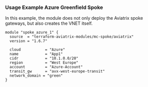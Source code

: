 ### Usage Example Azure Greenfield Spoke

In this example, the module does not only deploy the Aviatrix spoke gateways, but also creates the VNET itself.

```hcl
module "spoke_azure_1" {
  source  = "terraform-aviatrix-modules/mc-spoke/aviatrix"
  version = "1.6.7"

  cloud           = "Azure"
  name            = "App1"
  cidr            = "10.1.0.0/20"
  region          = "West Europe"
  account         = "Azure-Account"
  transit_gw      = "avx-west-europe-transit"
  network_domain = "green"
}
```